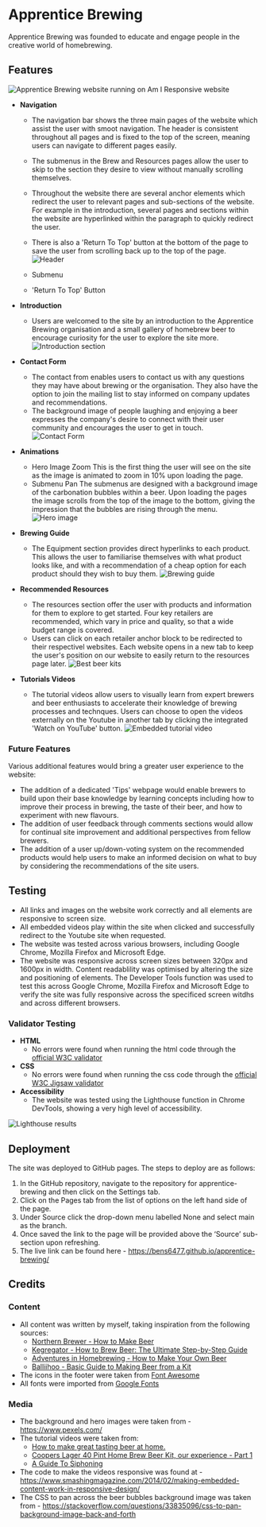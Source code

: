# Apprentice Brewing

Apprentice Brewing was founded to educate and engage people in the creative world of homebrewing.

## Features
![Apprentice Brewing website running on Am I Responsive website](assets/images/readme/am-i-responsive.webp)

* **Navigation**
    * The navigation bar shows the three main pages of the website which assist the user with smoot navigation. The header is consistent throughout all pages and is fixed to the top of the screen, meaning users can navigate to different pages easily.
    * The submenus in the Brew and Resources pages allow the user to skip to the section they desire to view without manually scrolling themselves.
    * Throughout the website there are several anchor elements which redirect the user to relevant pages and sub-sections of the website. For example in the introduction, several pages and sections within the website are hyperlinked within the paragraph to quickly redirect the user.
    * There is also a 'Return To Top' button at the bottom of the page to save the user from scrolling back up to the top of the page.
    ![Header](assets/images/readme/header.PNG)

    * Submenu
    * 'Return To Top' Button

* **Introduction**
    * Users are welcomed to the site by an introduction to the Apprentice Brewing organisation and a small gallery of homebrew beer to encourage curiosity for the user to explore the site more.
    ![Introduction section](assets/images/readme/who-we-are.PNG)


* **Contact Form**
    * The contact from enables users to contact us with any questions they may have about brewing or the organisation. They also have the option to join the mailing list to stay informed on company updates and recommendations.
    * The background image of people laughing and enjoying a beer expresses the company's desire to connect with their user community and encourages the user to get in touch.  
    ![Contact Form](assets/images/readme/contact-form.PNG)

* **Animations**
    * Hero Image Zoom
    This is the first thing the user will see on the site as the image is animated to zoom in 10% upon loading the page.
    * Submenu Pan
    The submenus are designed with a background image of the carbonation bubbles within a beer. Upon loading the pages the image scrolls from the top of the image to the bottom, giving the impression that the bubbles are rising through the menu.  
    ![Hero image](assets/images/readme/hero-image.PNG)


* **Brewing Guide**
    * The Equipment section provides direct hyperlinks to each product. This allows the user to familiarise themselves with what product looks like, and with a recommendation of a cheap option for each product should they wish to buy them.
    ![Brewing guide](assets/images/readme/brew-guide.PNG)


* **Recommended Resources**
    * The resources section offer the user with products and information for them to explore to get started. Four key retailers are recommended, which vary in price and quality, so that a wide budget range is covered.
    * Users can click on each retailer anchor block to be redirected to their respectivel websites. Each website opens in a new tab to keep the user's position on our website to easily return to the resources page later. 
    ![Best beer kits](assets/images/readme/best-beer-kits.PNG)

* **Tutorials Videos**
    * The tutorial videos allow users to visually learn from expert brewers and beer enthusiasts to accelerate their knowledge of brewing processes and technques. Users can choose to open the videos externally on the Youtube in another tab by clicking the integrated 'Watch on YouTube' button.
    ![Embedded tutorial video](assets/images/readme/embedded-videos.PNG)

### Future Features
Various additional features would bring a greater user experience to the website: 
* The addition of a dedicated 'Tips' webpage would enable brewers to build upon their base knowledge by learning concepts including how to improve their process in brewing, the taste of their beer, and how to experiment with new flavours.
* The addition of user feedback through comments sections would allow for continual site improvement and additional perspectives from fellow brewers.
* The addition of a user up/down-voting system on the recommended products would help users to make an informed decision on what to buy by considering the recommendations of the site users.


## Testing
* All links and images on the website work correctly and all elements are responsive to screen size.
* All embedded videos play within the site when clicked and successfully redirect to the Youtube site when requested. 
* The website was tested across various browsers, including Google Chrome, Mozilla Firefox and Microsoft Edge.
* The website was responsive across screen sizes between 320px and 1600px in width. Content readablility was optimised by altering the size and positioning of elements. The Developer Tools function was used to test this across Google Chrome, Mozilla Firefox and Microsoft Edge to verify the site was fully responsive across the specificed screen witdhs and across different browsers.

### Validator Testing
* **HTML**
    * No errors were found when running the html code through the [official W3C validator](https://validator.w3.org/)
* **CSS**
    * No errors were found when running the css code through the [official W3C Jigsaw validator](https://jigsaw.w3.org/css-validator/)
* **Accessibility**
    * The website was tested using the Lighthouse function in Chrome DevTools, showing a very high level of accessibility.

![Lighthouse results](assets/images/readme/lighthouse-results.webp)


## Deployment
The site was deployed to GitHub pages. The steps to deploy are as follows:

1. In the GitHub repository, navigate to the repository for apprentice-brewing and then click on the Settings tab.
1. Click on the Pages tab from the list of options on the left hand side of the page.
1. Under Source click the drop-down menu labelled None and select main as the branch.
1. Once saved the link to the page will be provided above the ‘Source’ sub-section upon refreshing.
1. The live link can be found here - https://bens6477.github.io/apprentice-brewing/


## Credits

### Content
* All content was written by myself, taking inspiration from the following sources:
    * [Northern Brewer - How to Make Beer](https://www.northernbrewer.com/blogs/new-to-brewing-start-here/how-to-brew-beer-homebrewing-101)
    * [Kegregator - How to Brew Beer: The Ultimate Step-by-Step Guide](https://learn.kegerator.com/how-to-brew-beer/)
    * [Adventures in Homebrewing - How to Make Your Own Beer]()
    * [Balliihoo - Basic Guide to Making Beer from a Kit](https://www.balliihoo.co.uk/images/bradweb/downloads/balliihoo_leaflet.pdf)
* The icons in the footer were taken from [Font Awesome](https://fontawesome.com/)
* All fonts were imported from [Google Fonts](https://fonts.google.com/)

### Media
* The background and hero images were taken from - https://www.pexels.com/
* The tutorial videos were taken from:
    * [How to make great tasting beer at home.](https://www.youtube.com/watch?v=T1l1oCyCZKo)
    * [Coopers Lager 40 Pint Home Brew Beer Kit, our experience - Part 1](https://www.youtube.com/watch?v=SkpxH7FxLxU)
    * [A Guide To Siphoning](https://www.youtube.com/watch?v=bYnQmyGlotQ)
* The code to make the videos responsive was found at - https://www.smashingmagazine.com/2014/02/making-embedded-content-work-in-responsive-design/
* The CSS to pan across the beer bubbles background image was taken from - https://stackoverflow.com/questions/33835096/css-to-pan-background-image-back-and-forth
